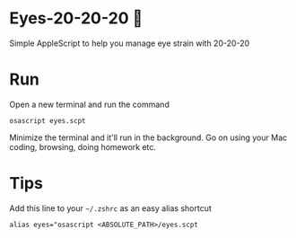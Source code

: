 # Eyes-20-20-20 👀
Simple AppleScript to help you manage eye strain with 20-20-20

# Run

Open a new terminal and run the command

```
osascript eyes.scpt
```

Minimize the terminal and it'll run in the background. Go on using your Mac coding, browsing, doing homework etc.

# Tips

Add this line to your `~/.zshrc` as an easy alias shortcut

```
alias eyes="osascript <ABSOLUTE_PATH>/eyes.scpt
```
